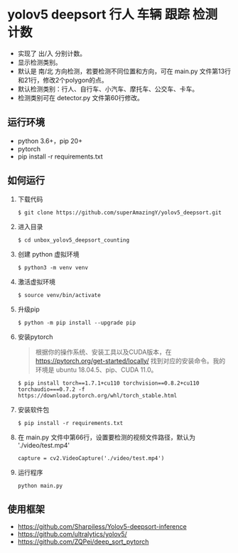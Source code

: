 # yolov5 deepsort 行人 车辆 跟踪 检测 计数

- 实现了 出/入 分别计数。
- 显示检测类别。
- 默认是 南/北 方向检测，若要检测不同位置和方向，可在 main.py 文件第13行和21行，修改2个polygon的点。
- 默认检测类别：行人、自行车、小汽车、摩托车、公交车、卡车。
- 检测类别可在 detector.py 文件第60行修改。



## 运行环境

- python 3.6+，pip 20+
- pytorch
- pip install -r requirements.txt


## 如何运行

1. 下载代码

    ```
    $ git clone https://github.com/superAmazingY/yolov5_deepsort.git
    ```
   
   
2. 进入目录

    ```
    $ cd unbox_yolov5_deepsort_counting
    ```

3. 创建 python 虚拟环境

    ```
    $ python3 -m venv venv
    ```

4. 激活虚拟环境

    ```
    $ source venv/bin/activate
    ```
   
5. 升级pip

    ```
    $ python -m pip install --upgrade pip
    ```

6. 安装pytorch

    > 根据你的操作系统、安装工具以及CUDA版本，在 https://pytorch.org/get-started/locally/ 找到对应的安装命令。我的环境是 ubuntu 18.04.5、pip、CUDA 11.0。

    ```
    $ pip install torch==1.7.1+cu110 torchvision==0.8.2+cu110 torchaudio===0.7.2 -f https://download.pytorch.org/whl/torch_stable.html
    ```
   
7. 安装软件包

    ```
    $ pip install -r requirements.txt
    ```

8. 在 main.py 文件中第66行，设置要检测的视频文件路径，默认为 './video/test.mp4'

 
    ```
    capture = cv2.VideoCapture('./video/test.mp4')
    ```
   
9. 运行程序

    ```
    python main.py
    ```


## 使用框架

- https://github.com/Sharpiless/Yolov5-deepsort-inference
- https://github.com/ultralytics/yolov5/
- https://github.com/ZQPei/deep_sort_pytorch
